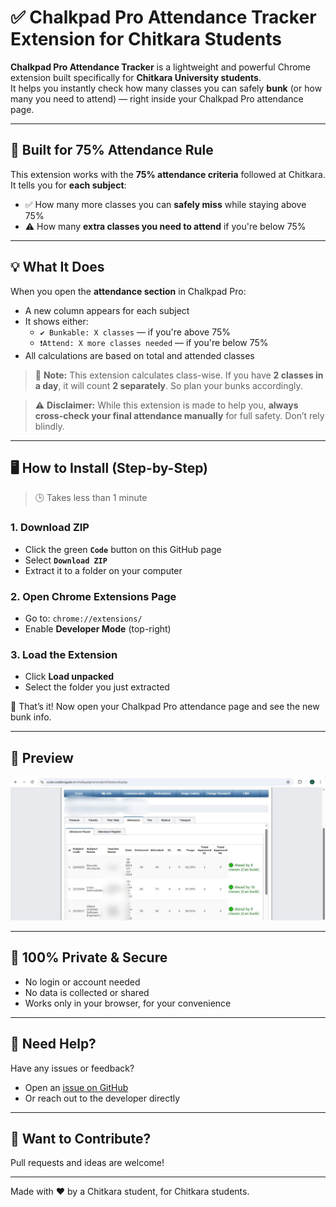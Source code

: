 # ✅ Chalkpad Pro Attendance Tracker Extension for Chitkara Students

**Chalkpad Pro Attendance Tracker** is a lightweight and powerful Chrome extension built specifically for **Chitkara University students**.  
It helps you instantly check how many classes you can safely **bunk** (or how many you need to attend) — right inside your Chalkpad Pro attendance page.

---

## 🎯 Built for 75% Attendance Rule

This extension works with the **75% attendance criteria** followed at Chitkara.  
It tells you for **each subject**:

- ✅ How many more classes you can **safely miss** while staying above 75%
- ⚠️ How many **extra classes you need to attend** if you're below 75%

---

## 💡 What It Does

When you open the **attendance section** in Chalkpad Pro:

- A new column appears for each subject
- It shows either:
  - `✔️ Bunkable: X classes` — if you're above 75%
  - `❗Attend: X more classes needed` — if you're below 75%
- All calculations are based on total and attended classes

> 📌 **Note:** This extension calculates class-wise. If you have **2 classes in a day**, it will count **2 separately**. So plan your bunks accordingly.

> ⚠️ **Disclaimer:** While this extension is made to help you, **always cross-check your final attendance manually** for full safety. Don’t rely blindly.

---

## 🖥️ How to Install (Step-by-Step)

> 🕒 Takes less than 1 minute

### 1. **Download ZIP**
- Click the green **`Code`** button on this GitHub page
- Select **`Download ZIP`**
- Extract it to a folder on your computer

### 2. **Open Chrome Extensions Page**
- Go to: `chrome://extensions/`
- Enable **Developer Mode** (top-right)

### 3. **Load the Extension**
- Click **Load unpacked**
- Select the folder you just extracted

🎉 That’s it! Now open your Chalkpad Pro attendance page and see the new bunk info.

---

## 📸 Preview

![Sample Screenshot](preview.jpg)

---

## 🔐 100% Private & Secure

- No login or account needed
- No data is collected or shared
- Works only in your browser, for your convenience

---

## 🙋 Need Help?

Have any issues or feedback?

- Open an [issue on GitHub](https://github.com/abhayshah31/Chalkpad-Pro-Attendance-Tracker/issues)
- Or reach out to the developer directly

---

## 🤝 Want to Contribute?

Pull requests and ideas are welcome!

---

Made with ❤️ by a Chitkara student, for Chitkara students.

